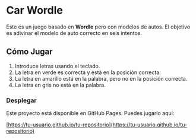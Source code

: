 # Car Wordle

Este es un juego basado en **Wordle** pero con modelos de autos. El objetivo es adivinar el modelo de auto correcto en seis intentos.

## Cómo Jugar

1. Introduce letras usando el teclado.
2. La letra en verde es correcta y está en la posición correcta.
3. La letra en amarillo está en la palabra, pero no en la posición correcta.
4. La letra en gris no está en la palabra.

### Desplegar

Este proyecto está disponible en GitHub Pages. Puedes jugarlo aquí:

[https://tu-usuario.github.io/tu-repositorio](https://tu-usuario.github.io/tu-repositorio)
